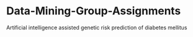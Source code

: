 # Data-Mining-Group-Assignments
Artificial intelligence assisted genetic risk prediction of diabetes mellitus
